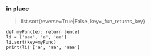 ### in place

> list.sort(reverse=True|False, key=\_fun\_returns\_key)
```
def myFunc(e): return len(e)
li = ['aaa', 'a', 'aa']
li.sort(key=myFunc)
print(li) ['a', 'aa', 'aaa']
```
